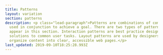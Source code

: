 ```yaml
---
title: Patterns
layout: variation
section: patterns
description: <p class="lead-paragraph">Patterns are combinations of components
  used in conjunction to achieve a goal. There are two types of patterns that
  appear in this section. Interaction patterns are best practice design
  solutions to common user tasks. Layout patterns are used by designers to
  organize content into clear, accessible web pages.</p>
last_updated: 2019-09-10T18:25:28.993Z
---
```

